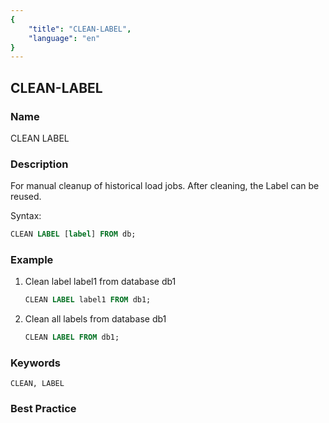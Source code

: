 ```yaml
---
{
    "title": "CLEAN-LABEL",
    "language": "en"
}
---
```


<!--
Licensed to the Apache Software Foundation (ASF) under one
or more contributor license agreements.  See the NOTICE file
distributed with this work for additional information
regarding copyright ownership.  The ASF licenses this file
to you under the Apache License, Version 2.0 (the
"License"); you may not use this file except in compliance
with the License.  You may obtain a copy of the License at

  http://www.apache.org/licenses/LICENSE-2.0

Unless required by applicable law or agreed to in writing,
software distributed under the License is distributed on an
"AS IS" BASIS, WITHOUT WARRANTIES OR CONDITIONS OF ANY
KIND, either express or implied.  See the License for the
specific language governing permissions and limitations
under the License.
-->

## CLEAN-LABEL

### Name

CLEAN LABEL

### Description

For manual cleanup of historical load jobs. After cleaning, the Label can be reused.

Syntax:

```sql
CLEAN LABEL [label] FROM db;
```

### Example

1. Clean label label1 from database db1

	```sql
	CLEAN LABEL label1 FROM db1;
	```

2. Clean all labels from database db1

	```sql
	CLEAN LABEL FROM db1;
	```

### Keywords

    CLEAN, LABEL

### Best Practice

